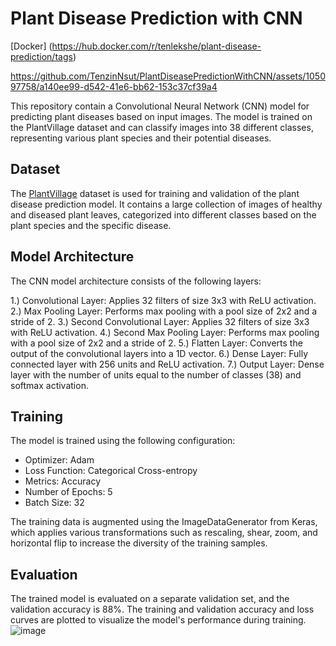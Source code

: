# Plant Disease Prediction with CNN
[Docker] (https://hub.docker.com/r/tenlekshe/plant-disease-prediction/tags)

https://github.com/TenzinNsut/PlantDiseasePredictionWithCNN/assets/105097758/a140ee99-d542-41e6-bb62-153c37cf39a4

This repository contain a Convolutional Neural Network (CNN) model for predicting plant diseases based on input images. The model is trained on the PlantVillage dataset and can classify images into 38 different classes, representing various plant species and their potential diseases.

## Dataset
The [PlantVillage](https://www.kaggle.com/datasets/abdallahalidev/plantvillage-dataset) dataset is used for training and validation of the plant disease prediction model. It contains a large collection of images of healthy and diseased plant leaves, categorized into different classes based on the plant species and the specific disease.

## Model Architecture
The CNN model architecture consists of the following layers:

1.) Convolutional Layer: Applies 32 filters of size 3x3 with ReLU activation.
2.) Max Pooling Layer: Performs max pooling with a pool size of 2x2 and a stride of 2.
3.) Second Convolutional Layer: Applies 32 filters of size 3x3 with ReLU activation.
4.) Second Max Pooling Layer: Performs max pooling with a pool size of 2x2 and a stride of 2.
5.) Flatten Layer: Converts the output of the convolutional layers into a 1D vector.
6.) Dense Layer: Fully connected layer with 256 units and ReLU activation.
7.) Output Layer: Dense layer with the number of units equal to the number of classes (38) and softmax activation.

## Training
The model is trained using the following configuration:

- Optimizer: Adam
- Loss Function: Categorical Cross-entropy
- Metrics: Accuracy
- Number of Epochs: 5
- Batch Size: 32

The training data is augmented using the ImageDataGenerator from Keras, which applies various transformations such as rescaling, shear, zoom, and horizontal flip to increase the diversity of the training samples.

## Evaluation
The trained model is evaluated on a separate validation set, and the validation accuracy is 88%. The training and validation accuracy and loss curves are plotted to visualize the model's performance during training.
![image](https://github.com/TenzinNsut/PlantDiseasePredictionWithCNN/assets/105097758/ffe4985d-b425-4903-a268-bf621d01aa09)

